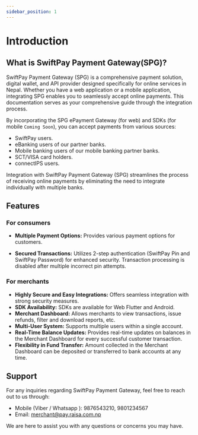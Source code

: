 ```yaml
---
sidebar_position: 1
---
```


# Introduction

## What is SwiftPay Payment Gateway(SPG)?

SwiftPay Payment Gateway (SPG) is a comprehensive payment solution, digital wallet, and API provider designed specifically for online services in Nepal. Whether you have a web application or a mobile application, integrating SPG enables you to seamlessly accept online payments. This documentation serves as your comprehensive guide through the integration process.

By incorporating the SPG ePayment Gateway (for web) and SDKs (for mobile `Coming Soon`), you can accept payments from various sources:

- SwiftPay users.
- eBanking users of our partner banks.
- Mobile banking users of our mobile banking partner banks.
- SCT/VISA card holders.
- connectIPS users.

Integration with SwiftPay Payment Gateway (SPG) streamlines the process of receiving online payments by eliminating the need to integrate individually with multiple banks.

## Features

### For consumers
- **Multiple Payment Options:** Provides various payment options for customers.

- **Secured Transactions:** Utilizes 2-step authentication (SwiftPay Pin and SwiftPay Password) for enhanced security. Transaction processing is disabled after multiple incorrect pin attempts.

### For merchants
- **Highly Secure and Easy Integrations:** Offers seamless integration with strong security measures.
- **SDK Availability:** SDKs are available for Web Flutter and Android.
- **Merchant Dashboard:** Allows merchants to view transactions, issue refunds, filter and download reports, etc.
- **Multi-User System:** Supports multiple users within a single account.
- **Real-Time Balance Updates:** Provides real-time updates on balances in the Merchant Dashboard for every successful customer transaction.
- **Flexibility in Fund Transfer:** Amount collected in the Merchant Dashboard can be deposited or transferred to bank accounts at any time.

## Support
For any inquiries regarding SwiftPay Payment Gateway, feel free to reach out to us through:

- Mobile (Viber / Whatsapp ): 9876543210, 9801234567
- Email: merchant@pay.raisa.com.np

We are here to assist you with any questions or concerns you may have.